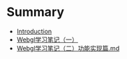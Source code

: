 # Summary

* [Introduction](README.md)
* [Webgl学习笔记（一）](Webgl学习笔记%28一%29.md)
* [Webgl学习笔记（二）功能实现篇.md](Webgl学习笔记（二）功能实现篇.md)

